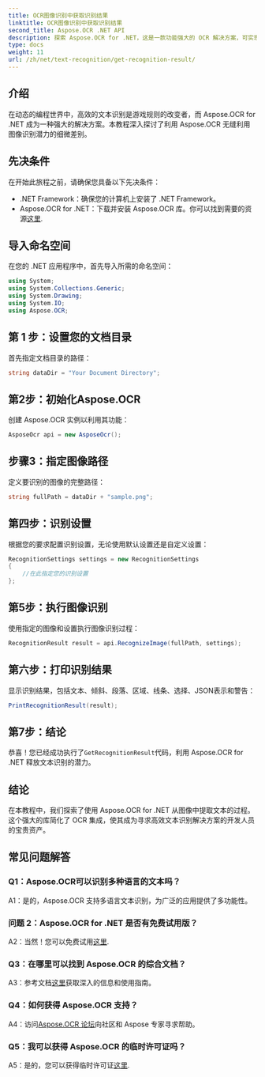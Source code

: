 ```yaml
---
title: OCR图像识别中获取识别结果
linktitle: OCR图像识别中获取识别结果
second_title: Aspose.OCR .NET API
description: 探索 Aspose.OCR for .NET，这是一款功能强大的 OCR 解决方案，可实现图像中的无缝文本识别。
type: docs
weight: 11
url: /zh/net/text-recognition/get-recognition-result/
---
```

## 介绍

在动态的编程世界中，高效的文本识别是游戏规则的改变者，而 Aspose.OCR for .NET 成为一种强大的解决方案。本教程深入探讨了利用 Aspose.OCR 无缝利用图像识别潜力的细微差别。

## 先决条件

在开始此旅程之前，请确保您具备以下先决条件：

- .NET Framework：确保您的计算机上安装了 .NET Framework。
-  Aspose.OCR for .NET：下载并安装 Aspose.OCR 库。你可以找到需要的资源[这里](https://releases.aspose.com/ocr/net/).

## 导入命名空间

在您的 .NET 应用程序中，首先导入所需的命名空间：

```csharp
using System;
using System.Collections.Generic;
using System.Drawing;
using System.IO;
using Aspose.OCR;
```

## 第 1 步：设置您的文档目录

首先指定文档目录的路径：

```csharp
string dataDir = "Your Document Directory";
```

## 第2步：初始化Aspose.OCR

创建 Aspose.OCR 实例以利用其功能：

```csharp
AsposeOcr api = new AsposeOcr();
```

## 步骤3：指定图像路径

定义要识别的图像的完整路径：

```csharp
string fullPath = dataDir + "sample.png";
```

## 第四步：识别设置

根据您的要求配置识别设置，无论使用默认设置还是自定义设置：

```csharp
RecognitionSettings settings = new RecognitionSettings
{
    //在此指定您的识别设置
};
```

## 第5步：执行图像识别

使用指定的图像和设置执行图像识别过程：

```csharp
RecognitionResult result = api.RecognizeImage(fullPath, settings);
```

## 第六步：打印识别结果

显示识别结果，包括文本、倾斜、段落、区域、线条、选择、JSON表示和警告：

```csharp
PrintRecognitionResult(result);
```

## 第7步：结论

恭喜！您已经成功执行了`GetRecognitionResult`代码，利用 Aspose.OCR for .NET 释放文本识别的潜力。

## 结论

在本教程中，我们探索了使用 Aspose.OCR for .NET 从图像中提取文本的过程。这个强大的库简化了 OCR 集成，使其成为寻求高效文本识别解决方案的开发人员的宝贵资产。

## 常见问题解答

### Q1：Aspose.OCR可以识别多种语言的文本吗？

A1：是的，Aspose.OCR 支持多语言文本识别，为广泛的应用提供了多功能性。

### 问题 2：Aspose.OCR for .NET 是否有免费试用版？

 A2：当然！您可以免费试用[这里](https://releases.aspose.com/).

### Q3：在哪里可以找到 Aspose.OCR 的综合文档？

 A3：参考文档[这里](https://reference.aspose.com/ocr/net/)获取深入的信息和使用指南。

### Q4：如何获得 Aspose.OCR 支持？

 A4：访问[Aspose.OCR 论坛](https://forum.aspose.com/c/ocr/16)向社区和 Aspose 专家寻求帮助。

### Q5：我可以获得 Aspose.OCR 的临时许可证吗？

A5：是的，您可以获得临时许可证[这里](https://purchase.aspose.com/temporary-license/).